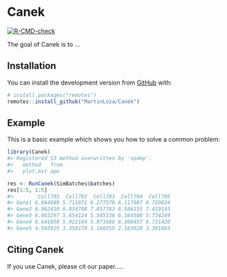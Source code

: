 
<!-- README.md is generated from README.Rmd. Please edit that file -->

# Canek

<!-- badges: start -->

[![R-CMD-check](https://github.com/MartinLoza/Canek/workflows/R-CMD-check/badge.svg)](https://github.com/MartinLoza/Canek/actions)
<!-- badges: end -->

The goal of Canek is to …

## Installation

<!--
You can install the released version of Canek from [CRAN](https://CRAN.R-project.org) with:

``` r
install.packages("Canek")
```
-->

You can install the development version from
[GitHub](https://github.com/) with:

``` r
# install.packages("remotes")
remotes::install_github("MartinLoza/Canek")
```

## Example

This is a basic example which shows you how to solve a common problem:

``` r
library(Canek)
#> Registered S3 method overwritten by 'spdep':
#>   method   from
#>   plot.mst ape

res <- RunCanek(SimBatches$batches)
res[1:5, 1:5]
#>        Cell701  Cell702  Cell703  Cell704  Cell705
#> Gene1 6.664089 5.711871 6.277570 6.117087 6.720634
#> Gene2 6.962410 6.934708 7.857783 6.586155 7.419143
#> Gene3 6.063297 5.654124 5.545338 6.164500 5.734249
#> Gene4 6.641050 5.922194 5.971686 6.360457 6.731420
#> Gene5 4.503925 3.358179 1.160355 2.163020 3.391893
```

## Citing Canek
If you use Canek, please cit our paper..... 


